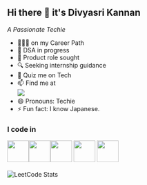 ## Hi there 👋 it's Divyasri Kannan
*A Passionate Techie*

- 🏃🏻‍♀️ on my Career Path
- 🌱 DSA in progress
- 🎯 Product role sought
- 🔍 Seeking internship guidance
- 💬 Quiz me on Tech
- 📫 Find me at
  <br/>[<img src="https://img.shields.io/badge/LinkedIn-0077B5?style=for-the-badge&logo=linkedin&logoColor=white" />](https://www.linkedin.com/in/divyasrialan/)
- 😄 Pronouns: Techie
- ⚡ Fun fact: I know Japanese.

### I code in
<img height="50" width="50" src="https://img.icons8.com/color/48/000000/python.png" /><img height="50" width="50" src="https://img.icons8.com/color/48/000000/javascript.png"/><img height="50" width="50" src="https://img.icons8.com/color/48/000000/java-coffee-cup-logo.png" /> <img height="50" width="50" src="https://img.icons8.com/color/48/000000/html-5.png" /> <img height="50" width="50" src="https://img.icons8.com/color/48/000000/css3.png" />
<br/>
<br/>![LeetCode Stats](https://leetcard.jacoblin.cool/Divyasrikannan?theme=radical&font=Text%20Me%20One&ext=contest)

